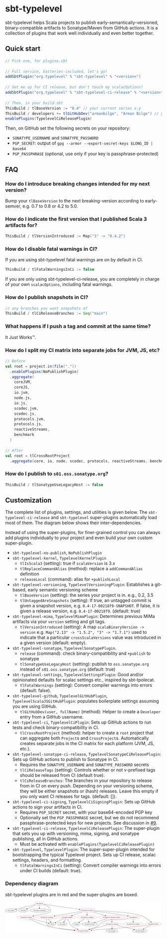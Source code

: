 # sbt-typelevel

sbt-typelevel helps Scala projects to publish early-semantically-versioned, binary-compatible artifacts to Sonatype/Maven from GitHub actions. It is a collection of plugins that work well individually and even better together.

## Quick start
```scala
// Pick one, for plugins.sbt

// Full service, batteries-included, let's go!
addSbtPlugin("org.typelevel" % "sbt-typelevel" % "<version>")

// Set me up for CI release, but don't touch my scalacOptions!
addSbtPlugin("org.typelevel" % "sbt-typelevel-ci-release" % "<version>")

// Then, in your build.sbt
ThisBuild / tlBaseVersion := "0.4" // your current series x.y
ThisBuild / developers += tlGitHubDev("armanbilge", "Arman Bilge") // your GitHub handle and name
enablePlugins(TypelevelCiReleasePlugin)
```

Then, on GitHub set the following secrets on your repository:
- `SONATYPE_USERNAME` and `SONATYPE_PASSWORD`
- `PGP_SECRET`: output of `gpg --armor --export-secret-keys $LONG_ID | base64`
- `PGP_PASSPHRASE` (optional, use only if your key is passphrase-protected)

## FAQ

### How do I introduce breaking changes intended for my next version?

Bump your `tlBaseVersion` to the next breaking-version according to early-semver, e.g. 0.7 to 0.8 or 4.2 to 5.0.

### How do I indicate the first version that I published Scala 3 artifacts for?

```scala
ThisBuild / tlVersionIntroduced := Map("3" -> "0.4.2")
```

### How do I disable fatal warnings in CI?

If you are using sbt-typelevel fatal warnings are on by default in CI.

```scala
ThisBuild / tlFatalWarningsInCi := false
```

If you are only using sbt-typelevel-ci-release, you are completely in charge of your own `scalacOptions`, including fatal warnings.

### How do I publish snapshots in CI?

```scala
// any branches you want snapshots of
ThisBuild / tlCiReleaseBranches := Seq("main")
```

### What happens if I push a tag and commit at the same time?

It Just Works™.

### How do I split my CI matrix into separate jobs for JVM, JS, etc?

```scala
// Before
val root = project.in(file("."))
  .enablePlugins(NoPublishPlugin)
  .aggregate(
    coreJVM,
    coreJS,
    io.jvm,
    node.js,
    io.js,
    scodec.jvm,
    scodec.js,
    protocols.jvm,
    protocols.js,
    reactiveStreams,
    benchmark
  )

// After
val root = tlCrossRootProject
  .aggregate(core, io, node, scodec, protocols, reactiveStreams, benchmark)
```

### How do I publish to `s01.oss.sonatype.org`?
```scala
ThisBuild / tlSonatypeUseLegacyHost := false
```

## Customization

The complete list of plugins, settings, and utilities is given below. The `sbt-typelevel-ci-release` and `sbt-typelevel` super-plugins automatically load most of them. The diagram below shows their inter-dependencies.

Instead of using the super-plugins, for finer-grained control you can always add plugins individually to your project and even build your own custom super-plugin.

- `sbt-typelevel-no-publish`, `NoPublishPlugin`
- `sbt-typelevel-kernel`, `TypelevelKernelPlugin`
  - `tlIsScala3` (setting): true if `scalaVersion` is 3.x
  - `tlReplaceCommandAlias` (method): replace a `addCommandAlias` definition
  - `releaseLocal` (command): alias for `+publishLocal`
- `sbt-typelevel-versioning`, `TypelevelVersioningPlugin`: Establishes a git-based, early semantic versioning scheme
  - `tlBaseVersion` (setting): the series your project is in. e.g., 0.2, 3.5
  - `tlUntaggedAreSnapshots` (setting): If true, an untagged commit is given a snapshot version, e.g. `0.4-17-00218f9-SNAPSHOT`. If false, it is given a release version, e.g. `0.4-17-00218f9`. (default: true)
- `sbt-typelevel-mima`, `TypelevelMimaPlugin`: Determines previous MiMa artifacts via your `version` setting and git tags.
  - `tlVersionIntroduced` (setting): A map `scalaBinaryVersion -> version` e.g. `Map("2.13" -> "1.5.2", "3" -> "1.7.1")` used to indicate that a particular `crossScalaVersions` value was introduced in a given version (default: empty).
- `sbt-typelevel-sonatype`, `TypelevelSonatypePlugin`.
  - `release` (command): check binary-compatibility and `+publish` to sonatype
  - `tlSonatypeUseLegacyHost` (setting): publish to `oss.sonatype.org` instead of `s01.oss.sonatype.org` (default: true)
- `sbt-typelevel-settings`, `TypelevelSettingsPlugin`: Good and/or opinionated defaults for scalac settings etc., inspired by sbt-tpolecat.
  - `tlFatalWarnings` (setting): Convert compiler warnings into errors (default: false).
- `sbt-typelevel-github`, `TypelevelGitHubPlugin`, `TypelevelScalaJSGitHubPlugin`: populates boilerplate settings assuming you are using GitHub.
  - `tlGitHubDev(user, fullName)` (method): Helper to create a `Developer` entry from a GitHub username.
- `sbt-typelevel-ci`, `TypelevelCiPlugin`: Sets up GitHub actions to run tests and check binary-compatibility in CI.
  - `tlCrossRootProject` (method): helper to create a `root` project that can aggregate both `Project`s and `CrossProject`s. Automatically creates separate jobs in the CI matrix for each platform (JVM, JS, etc.).
- `sbt-typelevel-sonatype-ci-release`, `TypelevelSonatypeCiReleasePlugin`: Sets up GitHub actions to publish to Sonatype in CI.
  - Requires the `SONATYPE_USERNAME` and `SONATYPE_PASSWORD` secrets
  - `tlCiReleaseTags` (setting): Controls whether or not v-prefixed tags should be released from CI (default true).
  - `tlCiReleaseBranches`: The branches in your repository to release from in CI on every push. Depending on your versioning scheme, they will be either snapshots or (hash) releases. Leave this empty if you only want CI releases for tags. (default: []).
- `sbt-typelevel-ci-signing`, `TypelevelCiSigningPlugin`: Sets up GitHub actions to sign your artifacts in CI.
  - Requires `PGP_SECRET` secret, with your base64-encoded PGP key
  - Optionally set the `PGP_PASSPHRASE` secret, but we do not recommend passphrase-protected keys for new projects. See discussion in [#9](https://github.com/typelevel/sbt-typelevel/discussions/9#discussioncomment-1251774).
- `sbt-typelevel-ci-release`, `TypelevelCiReleasePlugin`: The super-plugin that sets you up with versioning, mima, signing, and sonatype publishing, all in GitHub actions.
  - Must be activated with `enablePlugins(TypelevelCiReleasePlugin)`
- `sbt-typelevel`, `TypelevelPlugin`: The super-super-plugin intended for bootstrapping the typical Typelevel project. Sets up CI release, scalac settings, headers, and formatting.
  - `tlFatalWarningsInCi` (setting): Convert compiler warnings into errors under CI builds (default: true).

### Dependency diagram

sbt-typelevel plugins are in red and the super-plugins are boxed.

![](docs/plugins.svg)
